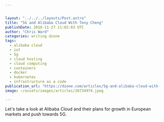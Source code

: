 ```yaml
---


layout: "../../../layouts/Post.astro"
title: "5G and Alibaba Cloud With Tony Cheng"
publishDate: 2018-11-27 11:02:03 UTC
author: "Chris Ward"
categories: writing dzone
tags:
  - alibaba cloud
  - iot
  - 5g
  - cloud hosting
  - cloud computing
  - containers
  - docker
  - kubernetes
  - infrastructure as a code
publication_url: "https://dzone.com/articles/5g-and-alibaba-cloud-with-tony-cheng"
image: ~/assets/images/articles/10734974.jpeg

---
```


Let's take a look at Alibaba Cloud and their plans for growth in European markets and push towards 5G.
